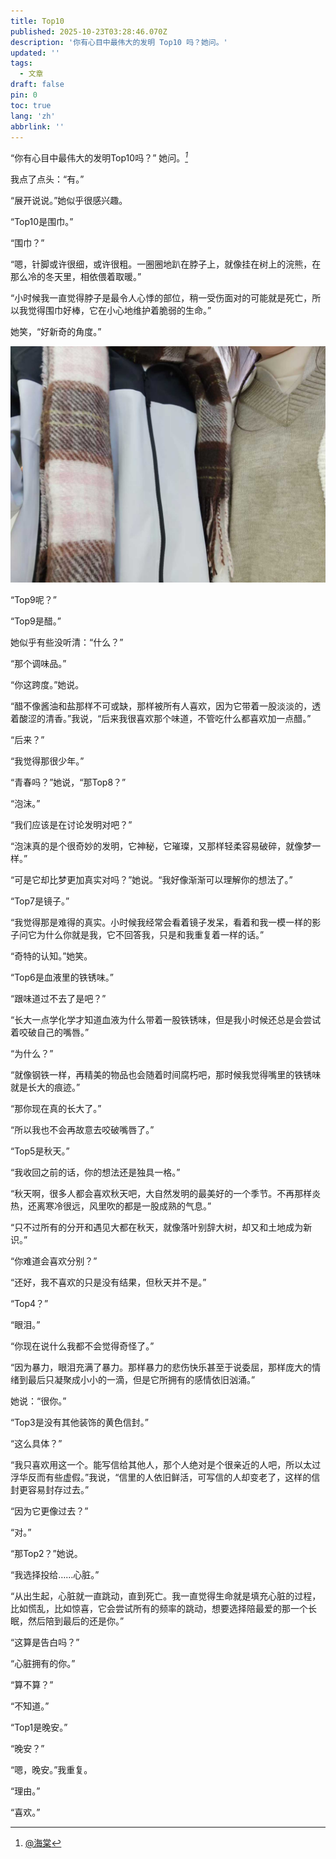 ```yaml
---
title: Top10
published: 2025-10-23T03:28:46.070Z
description: '你有心目中最伟大的发明 Top10 吗？她问。'
updated: ''
tags:
  - 文章
draft: false
pin: 0
toc: true
lang: 'zh'
abbrlink: ''
---
```


“你有心目中最伟大的发明Top10吗？” 她问。<cite>[^1]</cite>

[^1]: [@海棠](https://v.douyin.com/V7ZTV4Efyio/)

我点了点头：“有。”

“展开说说。”她似乎很感兴趣。

“Top10是围巾。”

“围巾？”

“嗯，针脚或许很细，或许很粗。一圈圈地趴在脖子上，就像挂在树上的浣熊，在那么冷的冬天里，相依偎着取暖。”

“小时候我一直觉得脖子是最令人心悸的部位，稍一受伤面对的可能就是死亡，所以我觉得围巾好棒，它在小心地维护着脆弱的生命。”

她笑，“好新奇的角度。”

![My honey and I](../_images/wj.jpg)

“Top9呢？”

“Top9是醋。”

她似乎有些没听清：“什么？”

“那个调味品。”

“你这跨度。”她说。

“醋不像酱油和盐那样不可或缺，那样被所有人喜欢，因为它带着一股淡淡的，透着酸涩的清香。”我说，“后来我很喜欢那个味道，不管吃什么都喜欢加一点醋。”

“后来？”

“我觉得那很少年。”

“青春吗？”她说，“那Top8？”

“泡沫。”

“我们应该是在讨论发明对吧？”

“泡沫真的是个很奇妙的发明，它神秘，它璀璨，又那样轻柔容易破碎，就像梦一样。”

“可是它却比梦更加真实对吗？”她说。“我好像渐渐可以理解你的想法了。”

“Top7是镜子。”

“我觉得那是难得的真实。小时候我经常会看着镜子发呆，看着和我一模一样的影子问它为什么你就是我，它不回答我，只是和我重复着一样的话。”

“奇特的认知。”她笑。

“Top6是血液里的铁锈味。”

“跟味道过不去了是吧？”

“长大一点学化学才知道血液为什么带着一股铁锈味，但是我小时候还总是会尝试着咬破自己的嘴唇。”

“为什么？”

“就像钢铁一样，再精美的物品也会随着时间腐朽吧，那时候我觉得嘴里的铁锈味就是长大的痕迹。”

“那你现在真的长大了。”

“所以我也不会再故意去咬破嘴唇了。”

“Top5是秋天。”

“我收回之前的话，你的想法还是独具一格。”

“秋天啊，很多人都会喜欢秋天吧，大自然发明的最美好的一个季节。不再那样炎热，还离寒冷很远，风里吹的都是一股成熟的气息。”

“只不过所有的分开和遇见大都在秋天，就像落叶别辞大树，却又和土地成为新识。”

“你难道会喜欢分别？”

“还好，我不喜欢的只是没有结果，但秋天并不是。”

“Top4？”

“眼泪。”

“你现在说什么我都不会觉得奇怪了。”

“因为暴力，眼泪充满了暴力。那样暴力的悲伤快乐甚至于说委屈，那样庞大的情绪到最后只凝聚成小小的一滴，但是它所拥有的感情依旧汹涌。”

她说：“很你。”

“Top3是没有其他装饰的黄色信封。”

“这么具体？”

“我只喜欢用这一个。能写信给其他人，那个人绝对是个很亲近的人吧，所以太过浮华反而有些虚假。”我说，“信里的人依旧鲜活，可写信的人却变老了，这样的信封更容易封存过去。”

“因为它更像过去？”

“对。”

“那Top2？”她说。

“我选择投给……心脏。”

“从出生起，心脏就一直跳动，直到死亡。我一直觉得生命就是填充心脏的过程，比如慌乱，比如惊喜，它会尝试所有的频率的跳动，想要选择陪最爱的那一个长眠，然后陪到最后的还是你。”

“这算是告白吗？”

“心脏拥有的你。”

“算不算？”

“不知道。”

“Top1是晚安。”

“晚安？”

“嗯，晚安。”我重复。

“理由。”

“喜欢。”
